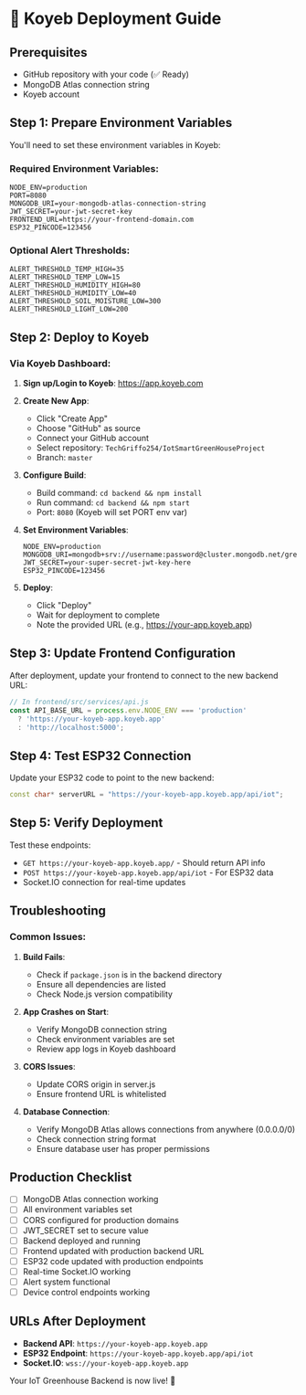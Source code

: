 # 🚀 Koyeb Deployment Guide

## Prerequisites
- GitHub repository with your code (✅ Ready)
- MongoDB Atlas connection string
- Koyeb account

## Step 1: Prepare Environment Variables

You'll need to set these environment variables in Koyeb:

### Required Environment Variables:
```
NODE_ENV=production
PORT=8080
MONGODB_URI=your-mongodb-atlas-connection-string
JWT_SECRET=your-jwt-secret-key
FRONTEND_URL=https://your-frontend-domain.com
ESP32_PINCODE=123456
```

### Optional Alert Thresholds:
```
ALERT_THRESHOLD_TEMP_HIGH=35
ALERT_THRESHOLD_TEMP_LOW=15
ALERT_THRESHOLD_HUMIDITY_HIGH=80
ALERT_THRESHOLD_HUMIDITY_LOW=40
ALERT_THRESHOLD_SOIL_MOISTURE_LOW=300
ALERT_THRESHOLD_LIGHT_LOW=200
```

## Step 2: Deploy to Koyeb

### Via Koyeb Dashboard:

1. **Sign up/Login to Koyeb**: https://app.koyeb.com

2. **Create New App**:
   - Click "Create App"
   - Choose "GitHub" as source
   - Connect your GitHub account
   - Select repository: `TechGriffo254/IotSmartGreenHouseProject`
   - Branch: `master`

3. **Configure Build**:
   - Build command: `cd backend && npm install`
   - Run command: `cd backend && npm start`
   - Port: `8080` (Koyeb will set PORT env var)

4. **Set Environment Variables**:
   ```
   NODE_ENV=production
   MONGODB_URI=mongodb+srv://username:password@cluster.mongodb.net/greenhouse
   JWT_SECRET=your-super-secret-jwt-key-here
   ESP32_PINCODE=123456
   ```

5. **Deploy**:
   - Click "Deploy"
   - Wait for deployment to complete
   - Note the provided URL (e.g., https://your-app.koyeb.app)

## Step 3: Update Frontend Configuration

After deployment, update your frontend to connect to the new backend URL:

```javascript
// In frontend/src/services/api.js
const API_BASE_URL = process.env.NODE_ENV === 'production' 
  ? 'https://your-koyeb-app.koyeb.app'
  : 'http://localhost:5000';
```

## Step 4: Test ESP32 Connection

Update your ESP32 code to point to the new backend:
```cpp
const char* serverURL = "https://your-koyeb-app.koyeb.app/api/iot";
```

## Step 5: Verify Deployment

Test these endpoints:
- `GET https://your-koyeb-app.koyeb.app/` - Should return API info
- `POST https://your-koyeb-app.koyeb.app/api/iot` - For ESP32 data
- Socket.IO connection for real-time updates

## Troubleshooting

### Common Issues:

1. **Build Fails**:
   - Check if `package.json` is in the backend directory
   - Ensure all dependencies are listed
   - Check Node.js version compatibility

2. **App Crashes on Start**:
   - Verify MongoDB connection string
   - Check environment variables are set
   - Review app logs in Koyeb dashboard

3. **CORS Issues**:
   - Update CORS origin in server.js
   - Ensure frontend URL is whitelisted

4. **Database Connection**:
   - Verify MongoDB Atlas allows connections from anywhere (0.0.0.0/0)
   - Check connection string format
   - Ensure database user has proper permissions

## Production Checklist

- [ ] MongoDB Atlas connection working
- [ ] All environment variables set
- [ ] CORS configured for production domains
- [ ] JWT_SECRET set to secure value
- [ ] Backend deployed and running
- [ ] Frontend updated with production backend URL
- [ ] ESP32 code updated with production endpoints
- [ ] Real-time Socket.IO working
- [ ] Alert system functional
- [ ] Device control endpoints working

## URLs After Deployment

- **Backend API**: `https://your-koyeb-app.koyeb.app`
- **ESP32 Endpoint**: `https://your-koyeb-app.koyeb.app/api/iot`
- **Socket.IO**: `wss://your-koyeb-app.koyeb.app`

Your IoT Greenhouse Backend is now live! 🌱
